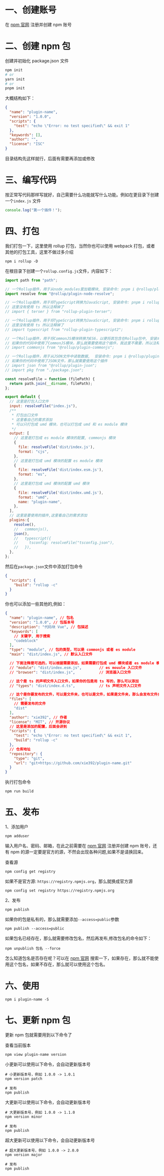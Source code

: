 # 一、创建账号

在 [npm 官网](https://www.npmjs.com) 注册并创建 npm 账号

# 二、创建 npm 包

创建并初始化 package.json 文件

```powershell
npm init
# or
yarn init
# or
pnpm init
```

大概结构如下：

```json
{
  "name": "plugin-name",
  "version": "1.0.0",
  "scripts": {
    "test": "echo \"Error: no test specified\" && exit 1"
  },
  "keywords": [],
  "author": "",
  "license": "ISC"
}
```

目录结构先这样就行，后面有需要再添加或修改

# 三、编写代码

按正常写代码那样写就好，自己需要什么功能就写什么功能。例如在更目录下创建一个`index.js` 文件

```javascript
console.log("第一个插件！");
```

# 四、打包

我们打包一下，这里使用 rollup 打包，当然你也可以使用 webpack 打包，或者其他的打包工具，这里不做过多介绍

```shell
npm i rollup -D
```

在根目录下创建一个`rollup.config.js`文件，内容如下：

```javascript
import path from "path";

// 一个Rollup插件，用于从node_modules里加载模块, 安装命令: pnpm i @rollup/plugin-node-resolve -D
import resolve from "@rollup/plugin-node-resolve";

// 一个Rollup插件，用于将TypeScript转换为JavaScript, 安装命令: pnpm i rollup-plugin-typescript2 -D
// 这里没有使用 ts 所以注释掉了
// import { terser } from "rollup-plugin-terser";

// 一个Rollup插件，用于将TypeScript转换为JavaScript, 安装命令: pnpm i rollup-plugin-typescript2 -D
// 这里没有使用 ts 所以注释掉了
// import typescript from "rollup-plugin-typescript2";

// 一个Rollup插件，用于将CommonJS模块转换为ES6，以便将其包含在Rollup包中, 安装命令: pnpm i @rollup/plugin-commonjs -D
// 如果你的代码中使用了CommonJS模块，那么就需要使用这个插件，我这里不需要，所以注释掉了
// import commonjs from "@rollup/plugin-commonjs";

// 一个Rollup插件，用于从JSON文件中读取数据,  安装命令: pnpm i @rollup/plugin-json -D
// 如果你的代码中使用了JSON文件，那么就需要使用这个插件
// import json from "@rollup/plugin-json";
// import pkg from "./package.json";

const resolveFile = function (filePath) {
  return path.join(__dirname, filePath);
};

export default {
  // 这里是打包入口文件
  input: resolveFile("index.js"),
  /**
   * 打包出口文件
   * 这里看自己的需求添加
   * 可以只打包成 umd 模块，也可以打包成 umd 和 es module 模块
   */
  output: [
    // 这里是打包成 es module 模块的配置, commonjs 模块
    {
      file: resolveFile('dist/index.js'),
      format: "cjs",
    },
    // 这里是打包成 umd 模块的配置 es module 模块
    {
      file: resolveFile('dist/index.esm.js'),
      format: "es",
    },
    // 这里是打包成 umd 模块的配置 umd 模块
    {
      file: resolveFile('dist/index.umd.js'),
      format: "umd",
      name: "plugin-name",
    },
  ],
  // 这里是要使用的插件,这里看自己的需求添加
  plugins:{
    resolve(),
    //   commonjs(),
    json(),
    //   typescript({
    //     tsconfig: resolveFile("tsconfig.json"),
    //   }),
  },
};
```

然后在`package.json`文件中添加打包命令

```json
{
  "scripts": {
    "build": "rollup -c"
  }
}
```

你也可以添加一些其他的,例如：

```json
{
  "name": "plugin-name", // 包名
  "version": "1.0.0", // 包版本号
  "description": "代码块 Vue", // 包描述
  "keywords": [
    // 关键字, 用于搜索
    "codeblock"
  ],
  "type": "module", // 包的类型，可以是 commonjs 或者 es module
  "main": "dist/index.js", // 默认入口文件

  // 下面注释是可选的，可以根据需要添加，如果需要打包成 umd 模块或者 es module 模块，可以添加
  // "module": "dist/index.esm.js",        // es mouule 入口文件
  // "browser": "dist/index.js",           // 浏览器入口文件

  // 这个是 ts 的声明文件入口文件，如果你的包是用 ts 写的，那么可以添加
  // "types": "dist/index.d.ts",           // ts 声明文件入口文件

  // 这个是你要发布的文件，可以是文件夹，也可以是文件，如果是文件夹，那么会发布文件夹下的所有文件
  "files": [
    // 需要发布的文件
    "dist"
  ],
  "author": "xie392", // 作者
  "license": "MIT", // 开源协议
  // 这里是添加的配置，后面会讲到
  "scripts": {
    "test": "echo \"Error: no test specified\" && exit 1",
    "build": "rollup -c"
  },
  // 仓库地址
  "repository": {
    "type": "git",
    "url": "git+https://github.com/xie392/plugin-name.git"
  }
}
```

执行打包命令

```shell
npm run build
```

# 五、发布

1、添加用户

```shell
npm adduser
```

输入用户名、密码、邮箱，在此之前需要在 [npm 官网](https://www.npmjs.com) 注册并创建 npm 账号，还有 npm 的源一定要是官方的源，不然会出现各种问题,如果不是请换回来。

查看源

```shell
npm config get registry
```

如果不是官方源: `https://registry.npmjs.org`，那么就换成官方源

```shell
npm config set registry https://registry.npmjs.org
```

2、发布

```shell
npm publish
```

如果你的包是私有的，那么就需要添加`--access=public`参数

```shell
npm publish --access=public
```

如果包名已经存在，那么就需要修改包名，然后再发布,修改包名的命令如下：

```shell
npm unpublish 包名 --force
```

怎么知道包名是否存在呢？可以在 [npm 官网](https://www.npmjs.com) 搜索一下，如果存在，那么就不能使用这个包名，如果不存在，那么就可以使用这个包名。

# 六、使用

```shell
npm i plugin-name -S
```

# 七、更新 npm 包

更新 npm 包就需要用到以下命令了

查看当前版本

```shell
npm view plugin-name version
```

小更新可以使用以下命令，会自动更新版本号
```shell
# 小更新版本号，例如 1.0.0 -> 1.0.1
npm version patch

# 发布
npm publish
```

大更新可以使用以下命令，会自动更新版本号
```shell
# 大更新版本号，例如 1.0.0 -> 1.1.0
npm version minor

# 发布
npm publish
```

超大更新可以使用以下命令，会自动更新版本号
```shell
# 超大更新版本号，例如 1.0.0 -> 2.0.0
npm version major

# 发布
npm publish
```
